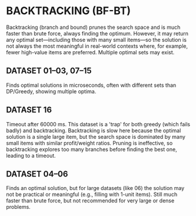 # BACKTRACKING (BF-BT)

Backtracking (branch and bound) prunes the search space and is much faster than brute force, always finding the optimum. However, it may return any optimal set—including those with many small items—so the solution is not always the most meaningful in real-world contexts where, for example, fewer high-value items are preferred. Multiple optimal sets may exist.

## DATASET 01–03, 07–15

Finds optimal solutions in microseconds, often with different sets than DP/Greedy, showing multiple optima.

## DATASET 16

Timeout after 60000 ms. This dataset is a 'trap' for both greedy (which fails badly) and backtracking. Backtracking is slow here because the optimal solution is a single large item, but the search space is dominated by many small items with similar profit/weight ratios. Pruning is ineffective, so backtracking explores too many branches before finding the best one, leading to a timeout.

## DATASET 04–06

Finds an optimal solution, but for large datasets (like 06) the solution may not be practical or meaningful (e.g., filling with 1-unit items). Still much faster than brute force, but not recommended for very large or dense problems.
